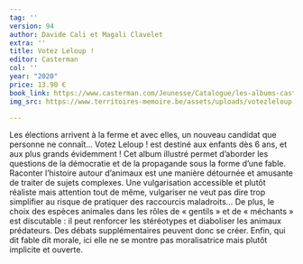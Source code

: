 ```yaml
---
tag: ''
version: 94
author: Davide Cali et Magali Clavelet
extra: ''
title: Votez Leloup !
editor: Casterman
col: ''
year: "2020"
price: 13.90 €
book_link: https://www.casterman.com/Jeunesse/Catalogue/les-albums-casterman/votez-leloup
img_src: https://www.territoires-memoire.be/assets/uploads/votezleloup.jpg

---
```

Les élections arrivent à la ferme et avec elles, un nouveau candidat que personne ne connaît… Votez Leloup ! est destiné aux enfants dès 6 ans, et aux plus grands évidemment ! Cet album illustré permet d’aborder les questions de la démocratie et de la propagande sous la forme d’une fable. Raconter l’histoire autour d’animaux est une manière détournée et amusante de traiter de sujets complexes. Une vulgarisation accessible et plutôt réaliste mais attention tout de même, vulgariser ne veut pas dire trop simplifier au risque de pratiquer des raccourcis maladroits… De plus, le choix des espèces animales dans les rôles de « gentils » et de « méchants » est discutable : il peut renforcer les stéréotypes et diaboliser les animaux prédateurs. Des débats supplémentaires peuvent donc se créer. Enfin, qui dit fable dit morale, ici elle ne se montre pas moralisatrice mais plutôt implicite et ouverte.